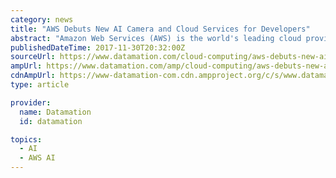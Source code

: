 ```yaml
---
category: news
title: "AWS Debuts New AI Camera and Cloud Services for Developers"
abstract: "Amazon Web Services (AWS) is the world's leading cloud provider, and this week during its AWS Re:Invent conference in Las Vegas, the company unveiled new offerings that may not only help it stay on top, but also push cloud-based artificial intelligence (AI ..."
publishedDateTime: 2017-11-30T20:32:00Z
sourceUrl: https://www.datamation.com/cloud-computing/aws-debuts-new-ai-camera-and-cloud-services-for-developers.html
ampUrl: https://www.datamation.com/amp/cloud-computing/aws-debuts-new-ai-camera-and-cloud-services-for-developers.html
cdnAmpUrl: https://www-datamation-com.cdn.ampproject.org/c/s/www.datamation.com/amp/cloud-computing/aws-debuts-new-ai-camera-and-cloud-services-for-developers.html
type: article

provider:
  name: Datamation
  id: datamation

topics:
  - AI
  - AWS AI
---
```

